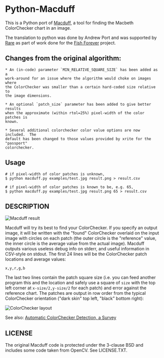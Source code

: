 # Python-Macduff
This is a Python port of [Macduff](https://github.com/ryanfb/macduff), a tool
for finding the Macbeth ColorChecker chart in an image.

The translation to python was done by Andrew Port and was supported by
[Rare](https://rare.org) as part of work done for the
[Fish Forever](http://www.fishforever.org/) project.

## Changes from the original algorithm:
    * An (in-code) parameter `MIN_RELATIVE_SQUARE_SIZE` has been added as a
    work-around for an issue where the algorithm would choke on images where
    the ColorChecker was smaller than a certain hard-coded size relative to
    the image dimensions.

    * An optional `patch_size` parameter has been added to give better results
    when the approximate (within rtol=25%) pixel-width of the color patches is
    known.

    * Several additional colorchecker color value options are now included.  The
    default has been changed to those values provided by xrite for the "passport"
    colorchecker.

## Usage
  
    # if pixel-width of color patches is unknown,  
    $ python macduff.py examples/test.jpg result.png > result.csv  

    # if pixel-width of color patches is known to be, e.g. 65,  
    $ python macduff.py examples/test.jpg result.png 65 > result.csv  

## DESCRIPTION

![Macduff result](https://ryanfb.s3.amazonaws.com/images/macduff.png)

Macduff will try its best to find your ColorChecker. If you specify an output
image, it will be written with the "found" ColorChecker overlaid on the input
image with circles on each patch (the outer circle is the "reference" value,
the inner circle is the average value from the actual image). Macduff outputs
various useless debug info on stderr, and useful information in CSV-style
on stdout. The first 24 lines will be the ColorChecker patch locations and
average values:

    x,y,r,g,b

The last two lines contain the patch square size (i.e. you can feed another
program this and the location and safely use a square of `size` with the top
left corner at `x-size/2,y-size/2` for each patch) and error against the
reference chart. The patches are output in row order from the typical
ColorChecker orientation ("dark skin" top left, "black" bottom right):

![ColorChecker layout](https://ryanfb.s3.amazonaws.com/images/CC_Avg20_orig_layout.png)

See also: [Automatic ColorChecker Detection, a Survey](http://ryanfb.github.io/etc/2015/07/08/automatic_colorchecker_detection.html)

## LICENSE
The original Macduff code is protected under the 3-clause BSD and includes some code taken from OpenCV.  See LICENSE.TXT.
